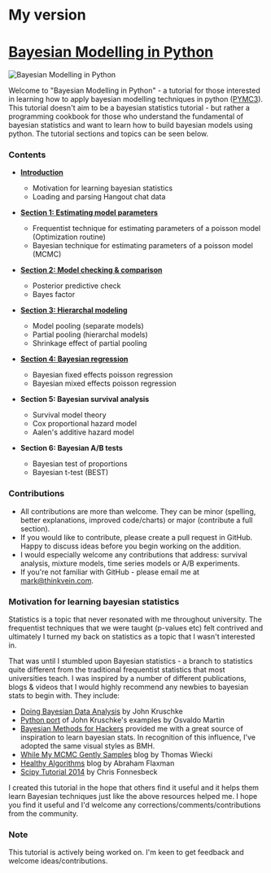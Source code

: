# My version
# [Bayesian Modelling in Python](https://github.com/markdregan/Bayesian-Modelling-in-Python)

![Bayesian Modelling in Python](/graphics/cover.png)

Welcome to "Bayesian Modelling in Python" - a tutorial for those interested in learning how to apply bayesian modelling techniques in python ([PYMC3](https://github.com/pymc-devs/pymc3)). This tutorial doesn't aim to be a bayesian statistics tutorial - but rather a programming cookbook for those who understand the fundamental of bayesian statistics and want to learn how to build bayesian models using python. The tutorial sections and topics can be seen below.

### Contents
- [**Introduction**](http://nbviewer.ipython.org/github/markdregan/Bayesian-Modelling-in-Python/blob/master/Section%200.%20Introduction.ipynb)
    - Motivation for learning bayesian statistics
    - Loading and parsing Hangout chat data
    
- [**Section 1: Estimating model parameters**](http://nbviewer.ipython.org/github/markdregan/Bayesian-Modelling-in-Python/blob/master/Section%201.%20Estimating%20model%20parameters.ipynb)
    - Frequentist technique for estimating parameters of a poisson model (Optimization routine)
    - Bayesian technique for estimating parameters of a poisson model (MCMC)

- [**Section 2: Model checking & comparison**](http://nbviewer.ipython.org/github/markdregan/Bayesian-Modelling-in-Python/blob/master/Section%202.%20Model%20checking.ipynb)
    - Posterior predictive check
    - Bayes factor
    
- [**Section 3: Hierarchal modeling**](http://nbviewer.ipython.org/github/markdregan/Bayesian-Modelling-in-Python/blob/master/Section%203.%20Hierarchical%20modelling.ipynb)
    - Model pooling (separate models)
    - Partial pooling (hierarchal models)
    - Shrinkage effect of partial pooling
    
- [**Section 4: Bayesian regression**](http://nbviewer.ipython.org/github/markdregan/Bayesian-Modelling-in-Python/blob/master/Section%204.%20Bayesian%20regression.ipynb)
    - Bayesian fixed effects poisson regression
    - Bayesian mixed effects poisson regression
    
- **Section 5: Bayesian survival analysis**
    - Survival model theory
    - Cox proportional hazard model
    - Aalen's additive hazard model
    
- **Section 6: Bayesian A/B tests**
    - Bayesian test of proportions
    - Bayesian t-test (BEST)

### Contributions
- All contributions are more than welcome. They can be minor (spelling, better explanations, improved code/charts) or major (contribute a full section).
- If you would like to contribute, please create a pull request in GitHub. Happy to discuss ideas before you begin working on the addition.
- I would especially welcome any contributions that address: survival analysis, mixture models, time series models or A/B experiments.
- If you're not familiar with GitHub - please email me at mark@thinkvein.com.

### Motivation for learning bayesian statistics
Statistics is a topic that never resonated with me throughout university. The frequentist techniques that we were taught (p-values etc) felt contrived and ultimately I turned my back on statistics as a topic that I wasn't interested in.

That was until I stumbled upon Bayesian statistics - a branch to statistics quite different from the traditional frequentist statistics that most universities teach. I was inspired by a number of different publications, blogs & videos that I would highly recommend any newbies to bayesian stats to begin with. They include:
- [Doing Bayesian Data Analysis](http://www.amazon.com/Doing-Bayesian-Analysis-Second-Edition/dp/0124058884/ref=dp_ob_title_bk) by John Kruschke
- [Python port](https://github.com/aloctavodia/Doing_bayesian_data_analysis) of John Kruschke's examples by Osvaldo Martin
- [Bayesian Methods for Hackers](https://github.com/CamDavidsonPilon/Probabilistic-Programming-and-Bayesian-Methods-for-Hackers) provided me with a great source of inspiration to learn bayesian stats. In recognition of this influence, I've adopted the same visual styles as BMH.
- [While My MCMC Gently Samples](http://twiecki.github.io/) blog by Thomas Wiecki
- [Healthy Algorithms](http://healthyalgorithms.com/tag/pymc/) blog by Abraham Flaxman
- [Scipy Tutorial 2014](https://github.com/fonnesbeck/scipy2014_tutorial) by Chris Fonnesbeck

I created this tutorial in the hope that others find it useful and it helps them learn Bayesian techniques just like the above resources helped me. I hope you find it useful and I'd welcome any corrections/comments/contributions from the community.

### Note
This tutorial is actively being worked on. I'm keen to get feedback and welcome ideas/contributions.

